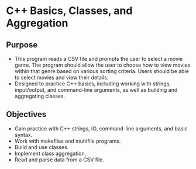 # C++ Basics, Classes, and Aggregation

## Purpose

- This program reads a CSV file and prompts the user to select a movie genre. The program should allow the user to choose how to view movies within that genre based on various sorting criteria. Users should be able to select movies and view their details. 
- Designed to practice C++ basics, including working with strings, input/output, and command-line arguments, as well as building and aggregating classes.

## Objectives

- Gain practice with C++ strings, IO, command-line arguments, and basic syntax.
- Work with makefiles and multifile programs.
- Build and use classes.
- Implement class aggregation.
- Read and parse data from a CSV file.
